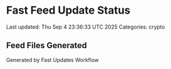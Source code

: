 # Fast Feed Update Status
Last updated: Thu Sep  4 23:36:33 UTC 2025
Categories: crypto

## Feed Files Generated

Generated by Fast Updates Workflow
